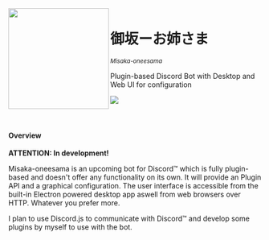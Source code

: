 <img src="https://magiruuvelvet.s-ul.eu/pics/5ANbjzVE.png" height="200" alt="" align="left">

# 御坂ーお姉さま
<sup>*Misaka-oneesama*</sup>

Plugin-based Discord Bot with Desktop and Web UI for configuration

![](https://david-dm.org/magiruuvelvet/misaka-oneesama.svg)
<br><br><br>

#### Overview

**ATTENTION: In development!**

Misaka-oneesama is an upcoming bot for Discord™ which is fully plugin-based and doesn't offer any functionality on its own. It will provide an Plugin API and a graphical configuration. The user interface is accessible from the built-in Electron powered desktop app aswell from web browsers over HTTP. Whatever you prefer more.

I plan to use Discord.js to communicate with Discord™ and develop some plugins by myself to use with the bot.

